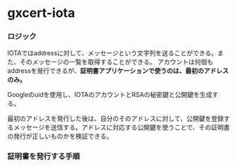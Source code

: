 # gxcert-iota

### ロジック
IOTAではaddressに対して、メッセージという文字列を送ることができる。また、そのメッセージの一覧を取得することができる。
アカウントは何個もaddressを発行できるが、**証明書アプリケーションで使うのは、最初のアドレスのみ。**

Googleのuidを使用し、IOTAのアカウントとRSAの秘密鍵と公開鍵を生成する。

最初のアドレスを発行した後は、自分のそのアドレスに対して、公開鍵を登録するメッセージを送信する。アドレスに対応する公開鍵を使うことで、その証明書の発行が正しいものかを検証できる。

### 証明書を発行する手順
